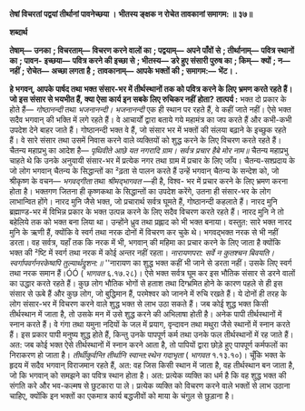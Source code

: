 **तेषां विचरतां पद्वयां तीर्थानां पावनेच्छया ।** **भीतस्य ङ्क्षक न रोचेत तावकानां समागम: ॥ ३७॥** 

**शब्दार्थ** 

**तेषाम्—** **उनका** **; विचरताम्—** **विचरण करने वालों का** **; पद्वयाम्—** **अपने पाँवों से** **; तीर्थानाम्—** **पवित्र स्थानों का** **; पावन-** **इच्छया—** **पवित्र करने की इच्छा से** **; भीतस्य—** **डरे हुए संसारी पुरुष का** **; किम्—** **क्यों** **; न—** **नहीं** **; रोचेत—** **अच्छा लगता है** **;** **तावकानाम्—** **आपके भक्तों की** **; समागम:—** **भेंट।** **.** 

**हे भगवन्, आपके पार्षद तथा भक्त संसार-भर में तीर्थस्थानों तक को पवित्र करने के लिए** **भ्रमण करते रहते हैं। जो इस संसार से भयभीत हैं, क्या ऐसा कार्य इन सबके लिए रुचिकर नहीं** **होता?** **तात्पर्य :** भक्त दो प्रकार के होते हैं— *गोष्ठानन्दी* तथा *भजनानन्दी।*  *भजनानन्दी* एक ही स्थान पर रहते हैं, वे कहीं जाते नहीं। ऐसे भक्त सदैव भगवान् की भक्ति में लगे रहते हैं। वे आचार्यों द्वारा बताये गये महामंत्र का जप करते हैं और कभी-कभी उपदेश देने बाहर जाते हैं। गोष्ठानन्दी भक्त वे हैं, जो संसार भर में भक्तों की संलया बढ़ाने के इच्छुक रहते हैं। वे सारे संसार तथा उसमें निवास करने वाले व्यक्तियों को शुद्ध करने के लिए विचरण करते रहते हैं। चैतन्य महाप्रभु का आदेश है— *पृथिवीते आछे यत नगरादि ग्राम।* *सर्वत्र प्रचार हैबे मोर नाम॥* चैतन्य महाप्रभु चाहते थे कि उनके अनुयायी संसार-भर में प्रत्येक नगर तथा ग्राम में प्रचार के लिए जाँय। चैतन्य-सश्प्रदाय के जो लोग भगवान् चैतन्य के सिद्धान्तों का ²ढ़ता से पालन करते हैं उन्हें भगवान् चैतन्य के सन्देश को, जो श्रीकृष्ण के वचन— *भगवद्गीता* तथा *श्रीमद्भागवत* —ही है, विश्व- भर में प्रचार करने के लिए भ्रमण करना होता है। भक्तगण जितना ही कृष्णकथा के सिद्धान्तों का उपदेश करेंगे, उतना ही संसार-भर के लोग लाभान्वित होंगे। नारद मुनि जैसे भक्त, जो प्रचारार्थ सर्वत्र घूमते हैं, गोष्ठानन्दी कहलाते हैं। नारद मुनि ब्रह्माण्ड-भर में विभिन्न प्रकार के भक्त उत्पन्न करने के लिए सदैव विचरण करते रहते हैं। नारद मुनि ने तो बहेलिये तक को भक्त बना लिया था। उन्होंने ध्रुव तथा प्रह्लाद को भी भक्त बनाया। वस्तुत: सारे भक्त नारद मुनि के ऋणी हैं, क्योंकि वे स्वर्ग तथा नरक दोनों में विचरण कर चुके थे। भगवद्भक्त नरक से भी नहीं डरता। वह सर्वत्र, यहाँ तक कि नरक में भी, भगवान् की महिमा का प्रचार करने के लिए जाता है क्योंकि भक्त की ²ष्टि में स्वर्ग तथा नरक में कोई अन्तर नहीं रहता। *नारायणपरा: सर्वे न कुतश्चन बिवयति।* *स्वर्गापवर्गनरकेष्वपि तुल्यार्थदॢशन:॥* ''नारायण का शुद्ध भक्त कहीं भी जाने से डरता नहीं। उसके लिए स्वर्ग तथा नरक समान हैं।ÓÓ ( *भागवत* ६.१७.२८)। ऐसे भक्त सर्वत्र घूम कर इस भौतिक संसार से डरने वालों का उद्धार करते रहते हैं। कुछ लोग भौतिक भोगों से हताश तथा दिग्भ्रमित होने के कारण पहले से ही इस संसार से ऊबे हैं और कुछ लोग, जो बुद्धिमान हैं, परमेश्वर को जानने में रुचि रखते हैं। ये दोनों ही तरह के लोग संसार-भर में विचरण करने वाले शुद्ध भक्त से लाभ उठा सकते हैं। जब कोई शुद्ध भक्त किसी तीर्थस्थान में जाता है, तो उसके मन में उसे शुद्ध करने की अभिलाषा होती है। अनेक पापी तीर्थस्थानों में स्नान करते हैं। वे गंगा तथा यमुना नदियों के जल में प्रयाग, वृन्दावन तथा मथुरा जैसे स्थानों में स्नान करते हैं। इस प्रकार पापी मनुष्य शुद्ध होते हैं, किन्तु उनके पापपूर्ण कर्म तथा उनके फल तीर्थस्थानों में रह जाते हैं। अत: जब कोई भक्त ऐसे तीर्थस्थानों में स्नान करने आता है, तो पापियों द्वारा छोड़े हुए पापपूर्ण कर्मफलों का निराकरण हो जाता है। *तीर्थीकुर्वन्ति* *तीर्थानि स्वान्त:स्थेन गदाभृता* ( *भागवत* १.१३.१०)। चूँकि भक्त के हृदय में सदैव भगवान् विराजमान रहते हैं, अत: वह जिस किसी स्थान में जाता है, वह तीर्थस्थान बन जाता है, जो कि भगवान् को समझने का पवित्र स्थान होता है। अत: प्रत्येक व्यक्ति का धर्म है कि वह शुद्ध भक्त की संगति करे और भव-कल्मष से छुटकारा पा ले। प्रत्येक व्यक्ति को विचरण करने वाले भक्तों से लाभ उठाना चाहिए, क्योंकि इन भक्तों का एकमात्र कार्य बद्धजीवों को माया के चंगुल से छुड़ाना है।  